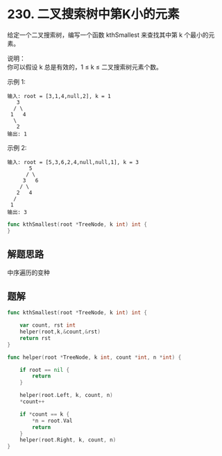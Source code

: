 # 230. 二叉搜索树中第K小的元素
给定一个二叉搜索树，编写一个函数 kthSmallest 来查找其中第 k 个最小的元素。  

说明：  
你可以假设 k 总是有效的，1 ≤ k ≤ 二叉搜索树元素个数。  

示例 1:
```
输入: root = [3,1,4,null,2], k = 1
   3
  / \
 1   4
  \
   2
输出: 1
```
示例 2:
```
输入: root = [5,3,6,2,4,null,null,1], k = 3
       5
      / \
     3   6
    / \
   2   4
  /
 1
输出: 3
```

```go
func kthSmallest(root *TreeNode, k int) int {
}
```

## 解题思路
中序遍历的变种

## 题解

```go
func kthSmallest(root *TreeNode, k int) int {

    var count, rst int
    helper(root,k,&count,&rst)
    return rst
}

func helper(root *TreeNode, k int, count *int, n *int) {

    if root == nil {
        return 
    }

    helper(root.Left, k, count, n)
    *count++

    if *count == k {
        *n = root.Val
        return
    }
    helper(root.Right, k, count, n)
}

```
